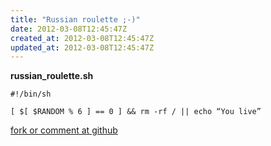 ```yaml
---
title: "Russian roulette ;-)"
date: 2012-03-08T12:45:47Z
created_at: 2012-03-08T12:45:47Z
updated_at: 2012-03-08T12:45:47Z
---
```


<strong>russian_roulette.sh</strong>

    #!/bin/sh
    
    [ $[ $RANDOM % 6 ] == 0 ] && rm -rf / || echo “You live”

[fork or comment at github](https://gist.github.com/2000841)
